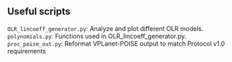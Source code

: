 ## Useful scripts

`OLR_lincoeff_generator.py`: Analyze and plot different OLR models.<br>
`polynomials.py`: Functions used in OLR_lincoeff_generator.py.<br>
`proc_poise_out.py`: Reformat VPLanet-POISE output to match Protocol v1.0 requirements
